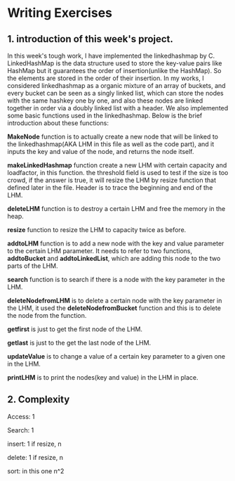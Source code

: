 # Writing Exercises

## 1. introduction of this week's project.

In this week's tough work, I have implemented the linkedhashmap by C. LinkedHashMap is the data structure used to store the key-value pairs like HashMap but it guarantees the order of insertion(unlike the HashMap). So the elements are stored in the order of their insertion. In my works, I considered linkedhashmap as a organic mixture of an array of buckets, and every bucket can be seen as a singly linked list, which can store the nodes with the same hashkey one by one, and also these nodes are linked together in order via a doubly linked list with a header. We also implemented some basic functions used in the linkedhashmap. Below is the brief introduction about these functions:

**MakeNode** function is to actually create a new node that will be linked to the linkedhashmap(AKA LHM in this file as well as the code part), and it inputs the key and value of the node, and returns the node itself.

**makeLinkedHashmap** function create a new LHM with certain capacity and loadfactor, in this function. the threshold field is used to test if the size is too crowd, if the answer is true, it will resize the LHM by resize function that defined later in the file. Header is to trace the beginning and end of the LHM.

**deleteLHM** function is to destroy a certain LHM and free the memory in the heap.

**resize** function to resize the LHM to capacity twice as before.

**addtoLHM** function is to add a new node with the key and value parameter to the certain LHM parameter. It needs to refer to two functions, **addtoBucket** and **addtoLinkedList**, which are adding this node to the two parts of the LHM.

**search** function is to search if there is a node with the key parameter in the LHM.

**deleteNodefromLHM** is to delete a certain node with the key parameter in the LHM, it used the **deleteNodefromBucket** function and this is to delete the node from the function. 

**getfirst** is just to get the first node of the LHM.

**getlast** is just to the get the last node of the LHM.

**updateValue** is to change a value of a certain key parameter to a given one in the LHM.

**printLHM** is to print the nodes(key and value) in the LHM in place.

## 2. Complexity

Access: 1

Search: 1

insert: 1 if resize, n

delete: 1 if resize, n

sort: in this one n^2





